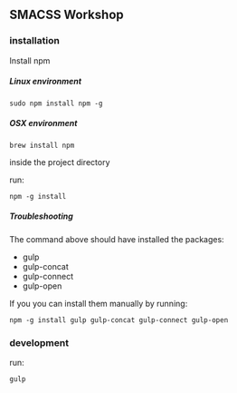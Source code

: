 ## SMACSS Workshop

### installation

Install npm

##### Linux environment

    sudo npm install npm -g

##### OSX environment

    brew install npm

inside the project directory

run:

    npm -g install

##### Troubleshooting
The command above should have installed the packages:

  - gulp
  - gulp-concat
  - gulp-connect
  - gulp-open

If you you can install them manually by running:

    npm -g install gulp gulp-concat gulp-connect gulp-open

### development

run:

    gulp

